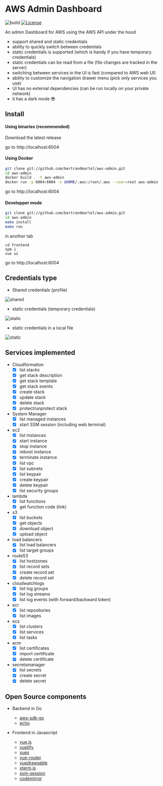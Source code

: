# AWS Admin Dashboard

![build](https://github.com/bertrandmartel/aws-admin/workflows/build/badge.svg) [![License](http://img.shields.io/:license-mit-blue.svg)](LICENSE.md)

An admin Dashboard for AWS using the AWS API under the hood

* support shared and static credentials
* ability to quickly switch between credentials
* static credentials is supported (which is handy if you have temporary credentials)
* static credentials can be read from a file (file changes are tracked in the server)
* switching between services in the UI is fast (compared to AWS web UI)
* ability to customize the navigation drawer menu (pick only services you use)
* UI has no external dependencies (can be run locally on your private network)
* it has a dark mode :sunglasses:

## Install

#### Using binaries (recommended)

Download the latest release

go to http://localhost:6004

#### Using Docker

```bash
git clone git://github.com/bertrandmartel/aws-admin.git
cd aws-admin
docker build . -t aws-admin
docker run -p 6004:6004 -v $HOME/.aws:/root/.aws --user=root aws-admin
```
go to http://localhost:6004

#### Developper mode

```bash
git clone git://github.com/bertrandmartel/aws-admin.git
cd aws-admin
make install
make run
```

in another tab

```
cd frontend
npm i
vue ui
```

go to http://localhost:6004

## Credentials type

* Shared credentials (profile)

![shared](https://user-images.githubusercontent.com/5183022/79936665-510cc000-8458-11ea-8957-cf3bc90fd8e5.png)

* static credentials (temporary credentials)

![static](https://user-images.githubusercontent.com/5183022/79936667-51a55680-8458-11ea-89ad-82aa8cdea0f6.png)

* static credentials in a local file

![static](https://user-images.githubusercontent.com/5183022/79936668-51a55680-8458-11ea-86f1-93f2e35c05a4.png)

## Services implemented

* Cloudformation
  - [x] list stacks
  - [x] get stack description
  - [x] get stack template
  - [x] get stack events
  - [x] create stack
  - [x] update stack
  - [x] delete stack
  - [x] protect/unprotect stack

* System Manager
  - [x] list managed instances
  - [x] start SSM session (including web terminal)

* ec2
  - [x] list instances
  - [x] start instance
  - [x] stop instance
  - [x] reboot instance
  - [x] terminate instance
  - [x] list vpc
  - [x] list subnets
  - [x] list keypair
  - [x] create keypair
  - [x] delete keypair
  - [x] list security groups

* lambda
  - [x] list functions
  - [x] get function code (link)

* s3
  - [x] list buckets
  - [x] get objects
  - [x] download object
  - [x] upload object

* load balancers
  - [x] list load balancers
  - [x] list target groups
  
* route53
  - [x] list hostzones
  - [x] list record sets
  - [x] create record set
  - [x] delete record set

* cloudwatchlogs
  - [x] list log groups
  - [x] list log streams
  - [x] list log events (with forward/backward token)

* ecr
  - [x] list repositories
  - [x] list images

* ecs
  - [x] list clusters
  - [x] list services
  - [x] list tasks

* acm
  - [x] list certificates
  - [x] import certificate
  - [x] delete certificate

* secretsmanager
  - [x] list secrets
  - [x] create secret
  - [x] delete secret

## Open Source components

* Backend in Go

  * [aws-sdk-go](https://github.com/aws/aws-sdk-go)
  * [echo](https://echo.labstack.com/)

* Frontend in Javascript

  * [vue.js](https://vuejs.org/)
  * [vuetify](https://vuetifyjs.com/en/getting-started/quick-start/)
  * [vuex](https://vuex.vuejs.org/)
  * [vue-router](https://router.vuejs.org/)
  * [vuedraggable](https://github.com/SortableJS/Vue.Draggable)
  * [xterm.js](https://xtermjs.org/)
  * [ssm-session](https://github.com/bertrandmartel/aws-ssm-session)
  * [codemirror](https://codemirror.net/)